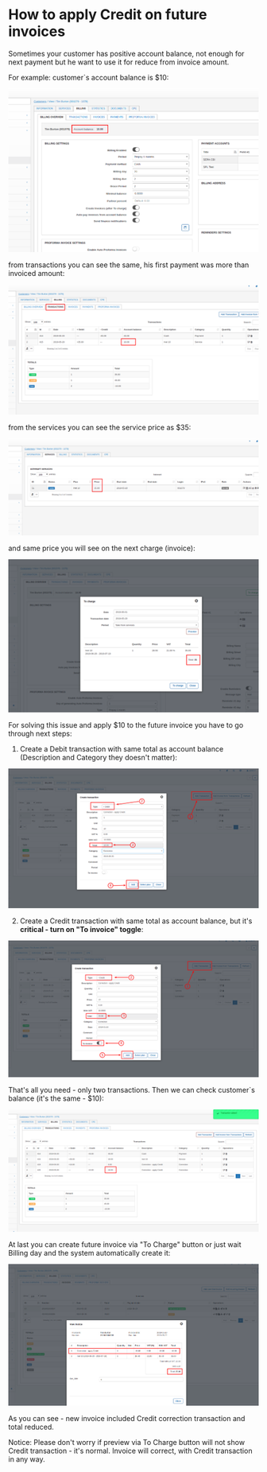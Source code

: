 How to apply Credit on future invoices
====================================

Sometimes your customer has positive account balance, not enough for next payment but he want to use it for reduce from invoice amount. 

For example: customer`s account balance is $10:

![Preview](1.png)

from transactions you can see the same, his first payment was more than invoiced amount:

![Preview](2.png)

from the services you can see the service price as $35:

![Preview](3.png)

and same price you will see on the next charge (invoice):

![Preview](4.png)


For solving this issue and apply $10 to the future invoice you have to go through next steps:

1. Create a Debit transaction with same total as account balance (Description and Category they doesn't matter):

![Preview](5.png)

2. Create a Credit transaction with same total as account balance, but it's **critical - turn on "To invoice" toggle**:

![Preview](6.png)

That's all you need - only two transactions. Then we can check customer`s balance (it's the same - $10):

![Preview](7.png)

At last you can create future invoice via "To Charge" button or just wait Billing day and the system automatically create it:

![Preview](8.png)

As you can see - new invoice included Credit correction transaction and total reduced.

Notice: Please don't worry if preview via To Charge button will not show Credit transaction - it's normal. Invoice will correct, with Credit transaction in any way.